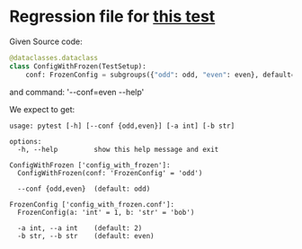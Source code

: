 # Regression file for [this test](test/test_subgroups.py:757)

Given Source code:

```python
@dataclasses.dataclass
class ConfigWithFrozen(TestSetup):
    conf: FrozenConfig = subgroups({"odd": odd, "even": even}, default=odd)

```

and command: '--conf=even --help'

We expect to get:

```console
usage: pytest [-h] [--conf {odd,even}] [-a int] [-b str]

options:
  -h, --help         show this help message and exit

ConfigWithFrozen ['config_with_frozen']:
  ConfigWithFrozen(conf: 'FrozenConfig' = 'odd')

  --conf {odd,even}  (default: odd)

FrozenConfig ['config_with_frozen.conf']:
  FrozenConfig(a: 'int' = 1, b: 'str' = 'bob')

  -a int, --a int    (default: 2)
  -b str, --b str    (default: even)

```
